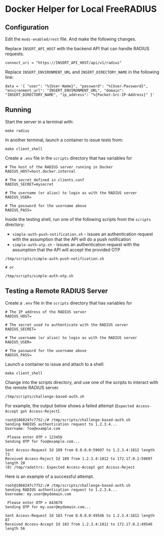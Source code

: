 # Docker Helper for Local FreeRADIUS

## Configuration

Edit the `mods-enabled/rest` file. And make the following changes.

Replace `INSERT_API_HOST` with the backend API that can handle RADIUS requests.

```
connect_uri = "https://INSERT_API_HOST/api/v1/radius"
```

Replace `INSERT_ENVIRONMENT_URL` and `INSERT_DIRECTORY_NAME` in the following line:

```
data = '{ "user": "%{User-Name}", "password": "%{User-Password}", "environment_url": "INSERT_ENVIRONMENT_URL", "domain": "INSERT_DIRECTORY_NAME", "ip_address": "%{Packet-Src-IP-Address}" }'
```

## Running

Start the server in a terminal with:

```
make radius
```

In another terminal, launch a container to issue tests from:

```
make client_shell
```

Create a `.env` file in the `scripts` directory that has variables for

```
# The host of the RADIUS server running in Docker
RADIUS_HOST=host.docker.internal

# The secret defined in clients.conf
RADIUS_SECRET=mysecret

# The username (or alias) to login as with the RADIUS server
RADIUS_USER=

# The password for the username above
RADIUS_PASS=
```

Inside the testing shell, run one of the following scripts from the `scripts` directory:

- `simple-auth-push-notification.sh` - issues an authentication request with the assumption that the API will do a push notification
- `simple-auth-otp.sh` - issues an authentication request with the assumption that the API will accept the provided OTP

```
/tmp/scripts/simple-auth-push-notification.sh

# or

/tmp/scripts/simple-auth-otp.sh
```

## Testing a Remote RADIUS Server

Create a `.env` file in the `scripts` directory that has variables for

```
# The IP address of the RADIUS server
RADIUS_HOST=

# The secret used to authenticate with the RADIUS server
RADIUS_SECRET=

# The username (or alias) to login as with the RADIUS server
RADIUS_USER=

# The password for the username above
RADIUS_PASS=
```

Launch a container to issue and attach to a shell:

```
make client_shell
```

Change into the scripts directory, and use one of the scripts to interact with the remote RADIUS server.

```
/tmp/scripts/challenge-based-auth.sh
```

For example, the output below shows a failed attempt (`Expected Access-Accept got Access-Reject`).

```
root@186824fc7752:/# /tmp/scripts/challenge-based-auth.sh
Sending RADIUS authentication request to 1.2.3.4...
Username: foo@example.com

 Please enter OTP > 123456
Sending OTP for foo@example.com...

Sent Access-Request Id 189 from 0.0.0.0:59697 to 1.2.3.4:1812 length 73
Received Access-Reject Id 189 from 1.2.3.4:1812 to 172.17.0.2:59697 length 20
(0) /tmp/radattrs: Expected Access-Accept got Access-Reject
```

Here is an example of a successful attempt.

```
root@186824fc7752:/# /tmp/scripts/challenge-based-auth.sh
Sending RADIUS authentication request to 1.2.3.4...
Username: my.user@mydomain.com

 Please enter OTP > 643679
Sending OTP for my.user@mydomain.com...

Sent Access-Request Id 183 from 0.0.0.0:49546 to 1.2.3.4:1812 length 87
Received Access-Accept Id 183 from 1.2.3.4:1812 to 172.17.0.2:49546 length 56
```